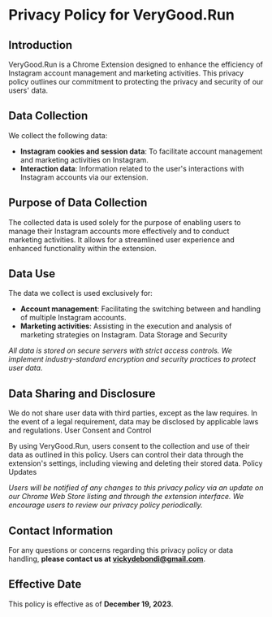 # Privacy Policy for VeryGood.Run

## Introduction

VeryGood.Run is a Chrome Extension designed to enhance the efficiency of Instagram account management and marketing activities. This privacy policy outlines our commitment to protecting the privacy and security of our users' data.


## Data Collection

We collect the following data:
- **Instagram cookies and session data**: To facilitate account management and marketing activities on Instagram.
- **Interaction data**: Information related to the user's interactions with Instagram accounts via our extension.


## Purpose of Data Collection

The collected data is used solely for the purpose of enabling users to manage their Instagram accounts more effectively and to conduct marketing activities. It allows for a streamlined user experience and enhanced functionality within the extension.


## Data Use

The data we collect is used exclusively for:
- **Account management**: Facilitating the switching between and handling of multiple Instagram accounts.
- **Marketing activities**: Assisting in the execution and analysis of marketing strategies on Instagram.
Data Storage and Security

_All data is stored on secure servers with strict access controls.
We implement industry-standard encryption and security practices to protect user data._


## Data Sharing and Disclosure

We do not share user data with third parties, except as the law requires.
In the event of a legal requirement, data may be disclosed by applicable laws and regulations.
User Consent and Control

By using VeryGood.Run, users consent to the collection and use of their data as outlined in this policy.
Users can control their data through the extension's settings, including viewing and deleting their stored data.
Policy Updates

_Users will be notified of any changes to this privacy policy via an update on our Chrome Web Store listing and through the extension interface.
We encourage users to review our privacy policy periodically._


## Contact Information

For any questions or concerns regarding this privacy policy or data handling, **please contact us at vickydebondi@gmail.com**.


## Effective Date

This policy is effective as of **December 19, 2023**.
